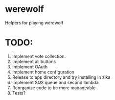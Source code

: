 # werewolf
Helpers for playing werewolf


# TODO:
1. Implement vote collection.
2. Implement all buttons
3. Implement OAuth
4. Implement home configuration 
5. Release to app directory and try installing in zika
6. Implement SQS queue and second lambda
7. Reorganize code to be more manageable
8. Tests?
